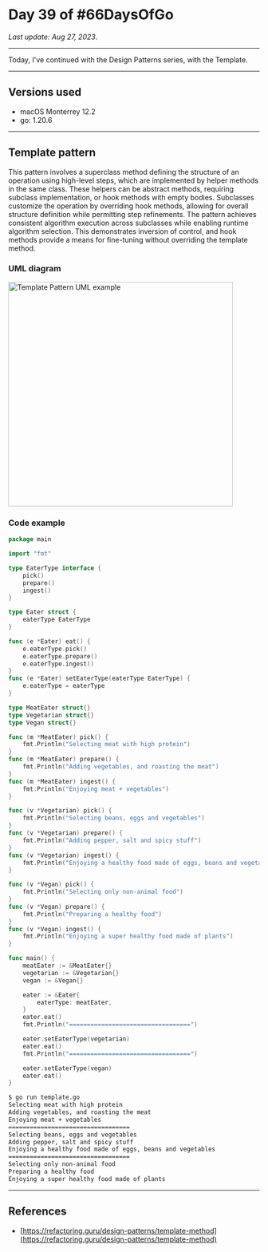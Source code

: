 # Day 39 of #66DaysOfGo

_Last update:  Aug 27, 2023_.

---

Today, I've continued with the Design Patterns series, with the Template.

---

## Versions used

- macOS Monterrey 12.2
- go: 1.20.6

---

## Template pattern

This pattern involves a superclass method defining the structure of an operation using high-level steps, which are implemented by helper methods in the same class. These helpers can be abstract methods, requiring subclass implementation, or hook methods with empty bodies. Subclasses customize the operation by overriding hook methods, allowing for overall structure definition while permitting step refinements. The pattern achieves consistent algorithm execution across subclasses while enabling runtime algorithm selection. This demonstrates inversion of control, and hook methods provide a means for fine-tuning without overriding the template method.

### UML diagram

<img src="https://refactoring.guru/images/patterns/diagrams/template-method/structure-2x.png" alt="Template Pattern UML example" width="450"/>

### Code example

```go
package main

import "fmt"

type EaterType interface {
    pick()
    prepare()
    ingest()
}

type Eater struct {
    eaterType EaterType
}

func (e *Eater) eat() {
    e.eaterType.pick()
    e.eaterType.prepare()
    e.eaterType.ingest()
}
func (e *Eater) setEaterType(eaterType EaterType) {
    e.eaterType = eaterType
}

type MeatEater struct{}
type Vegetarian struct{}
type Vegan struct{}

func (m *MeatEater) pick() {
    fmt.Println("Selecting meat with high protein")
}
func (m *MeatEater) prepare() {
    fmt.Println("Adding vegetables, and roasting the meat")
}
func (m *MeatEater) ingest() {
    fmt.Println("Enjoying meat + vegetables")
}

func (v *Vegetarian) pick() {
    fmt.Println("Selecting beans, eggs and vegetables")
}
func (v *Vegetarian) prepare() {
    fmt.Println("Adding pepper, salt and spicy stuff")
}
func (v *Vegetarian) ingest() {
    fmt.Println("Enjoying a healthy food made of eggs, beans and vegetables")
}

func (v *Vegan) pick() {
    fmt.Println("Selecting only non-animal food")
}
func (v *Vegan) prepare() {
    fmt.Println("Preparing a healthy food")
}
func (v *Vegan) ingest() {
    fmt.Println("Enjoying a super healthy food made of plants")
}

func main() {
    meatEater := &MeatEater{}
    vegetarian := &Vegetarian{}
    vegan := &Vegan{}

    eater := &Eater{
        eaterType: meatEater,
    }
    eater.eat()
    fmt.Println("==================================")

    eater.setEaterType(vegetarian)
    eater.eat()
    fmt.Println("==================================")

    eater.setEaterType(vegan)
    eater.eat()
}
```

```bash
$ go run template.go
Selecting meat with high protein
Adding vegetables, and roasting the meat
Enjoying meat + vegetables
==================================
Selecting beans, eggs and vegetables
Adding pepper, salt and spicy stuff
Enjoying a healthy food made of eggs, beans and vegetables
==================================
Selecting only non-animal food
Preparing a healthy food
Enjoying a super healthy food made of plants
```

---

## References

- [https://refactoring.guru/design-patterns/template-method](https://refactoring.guru/design-patterns/template-method)
